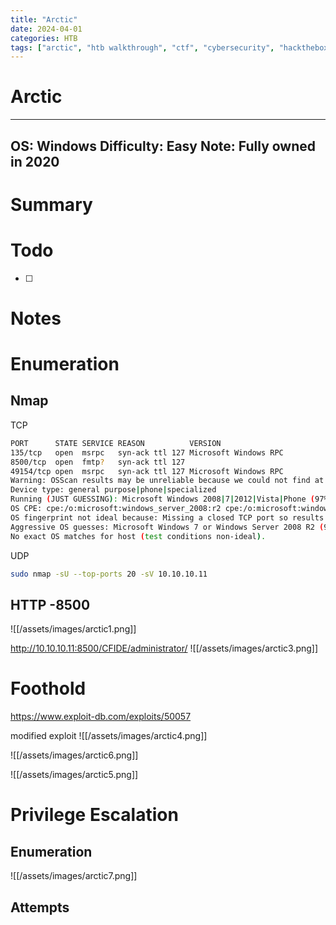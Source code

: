 ```yaml
---
title: "Arctic"
date: 2024-04-01
categories: HTB
tags: ["arctic", "htb walkthrough", "ctf", "cybersecurity", "hackthebox", "htb writeup", "penetration testing", "writeup", "htb"]
---
```


# Arctic

---
OS: Windows
Difficulty: Easy
Note: Fully owned in 2020
---
# Summary

# Todo 
- [ ] 
# Notes

# Enumeration
## Nmap
TCP
```sh
PORT      STATE SERVICE REASON          VERSION
135/tcp   open  msrpc   syn-ack ttl 127 Microsoft Windows RPC
8500/tcp  open  fmtp?   syn-ack ttl 127
49154/tcp open  msrpc   syn-ack ttl 127 Microsoft Windows RPC
Warning: OSScan results may be unreliable because we could not find at least 1 open and 1 closed port
Device type: general purpose|phone|specialized
Running (JUST GUESSING): Microsoft Windows 2008|7|2012|Vista|Phone (97%)
OS CPE: cpe:/o:microsoft:windows_server_2008:r2 cpe:/o:microsoft:windows_7 cpe:/o:microsoft:windows_server_2012:r2 cpe:/o:microsoft:windows_vista cpe:/o:microsoft:windows_8 cpe:/o:microsoft:windows
OS fingerprint not ideal because: Missing a closed TCP port so results incomplete
Aggressive OS guesses: Microsoft Windows 7 or Windows Server 2008 R2 (97%), Microsoft Windows Server 2012 R2 (90%), Microsoft Windows Vista or Windows 7 (89%), Microsoft Windows 8.1 Update 1 (89%), Microsoft Windows Phone 7.5 or 8.0 (89%), Microsoft Windows Vista SP0 or SP1, Windows Server 2008 SP1, or Windows 7 (89%), Microsoft Windows Server 2008 R2 or Windows 7 SP1 (89%), Microsoft Windows Embedded Standard 7 (88%), Microsoft Windows Server 2008 R2 SP1 or Windows 8 (88%), Microsoft Windows 7 SP1 or Windows Server 2008 SP2 or 2008 R2 SP1 (88%)
No exact OS matches for host (test conditions non-ideal).
```

UDP
```sh
sudo nmap -sU --top-ports 20 -sV 10.10.10.11
```
## HTTP -8500
![[/assets/images/arctic1.png]]

http://10.10.10.11:8500/CFIDE/administrator/
![[/assets/images/arctic3.png]]


# Foothold
https://www.exploit-db.com/exploits/50057

modified exploit
![[/assets/images/arctic4.png]]

![[/assets/images/arctic6.png]]

![[/assets/images/arctic5.png]]

# Privilege Escalation
## Enumeration
![[/assets/images/arctic7.png]]


## Attempts

